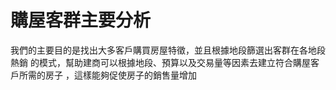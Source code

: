  # 購屋客群主要分析

我們的主要目的是找出大多客戶購買房屋特徵，並且根據地段篩選出客群在各地段熱銷
的模式，幫助建商可以根據地段、預算以及交易量等因素去建立符合購屋客戶所需的房子
，這樣能夠促使房子的銷售量增加

   
 
 
